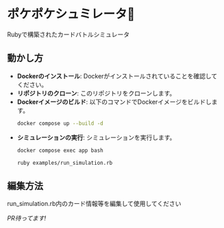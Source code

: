 # ポケポケシュミレータ🎴

Rubyで構築されたカードバトルシミュレータ

## 動かし方

- **Dockerのインストール**: Dockerがインストールされていることを確認してください。
- **リポジトリのクローン**: このリポジトリをクローンします。
- **Dockerイメージのビルド**: 以下のコマンドでDockerイメージをビルドします。
  ```bash
  docker compose up --build -d
  ```
- **シミュレーションの実行**: シミュレーションを実行します。
  ```bash
  docker compose exec app bash
  ```
  ```bash
  ruby examples/run_simulation.rb
  ```

## 編集方法
run_simulation.rb内のカード情報等を編集して使用してください

*PR待ってます!*

